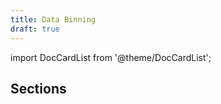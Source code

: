 ```yaml
---
title: Data Binning
draft: true
---
```


import DocCardList from '@theme/DocCardList';

## Sections

<DocCardList />